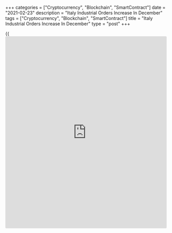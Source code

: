 +++
categories = ["Cryptocurrency", "Blockchain", "SmartContract"]
date = "2021-02-23"
description = "Italy Industrial Orders Increase In December"
tags = ["Cryptocurrency", "Blockchain", "SmartContract"]
title = "Italy Industrial Orders Increase In December"
type = "post"
+++

{{<iframe id="large-banner" src="https://www.bounty.group/#slide=11.0" width="100%" height="600" scrolling="no" style="border: 0px solid rgb(216, 221, 230); border-radius: 3px;">}}

Italy's industrial orders rose in December after falling in the previous
month, data from the statistical office Istat showed on Tuesday.

Industrial orders grew 1.7 percent monthly in December, after a 1.4
percent decrease in November. In November, industrial orders rose 2.8
percent.

Orders from the domestic market increased 6.5 percent, while those from
the foreign market decreased 4.9 percent in December.

Industrial turnover rose 1.0 percent month-on-month in December, after a
2.0 percent declined in the prior month.

On a year-on-year basis, industrial orders surged 7.0 percent in
December, following a 5.0 percent increase in preceding month.

Meanwhile, industrial turnover fell 0.5 percent annually in December,
following a 4.6 percent decline in the previous month.

For comments and feedback [contact](https://www.playgroundfx.com/contact/): editorial@rtt[news](https://www.letsplayfx.com/blog/forex-news-website/).com

[Economic News][1]

 **What parts of the world are seeing the best (and worst) economic
performances lately? Click[here][2] to check out our [Econ Scorecard][2]
and find out! See up-to-the-moment [ranking](https://www.playgroundfx.com/blog/crypto-exchange-ranking/)s for the best and worst
performers in [GDP][3], [unemployment rate][4], [inflation][2] and much
more.**

   1. www.rtt[news](https://www.letsplayfx.com/blog/forex-news-website/).com/Content/EconomicNews.aspx
   2. www.rtt[news](https://www.letsplayfx.com/blog/forex-news-website/).com/economic-scorecard/world-rank/CPI/highest-performance.aspx
   3. www.rtt[news](https://www.letsplayfx.com/blog/forex-news-website/).com/economic-scorecard/world-rank/GDP/highest-performance.aspx
   4. www.rtt[news](https://www.letsplayfx.com/blog/forex-news-website/).com/economic-scorecard/world-rank/unemployment-rate/lowest-performance.aspx